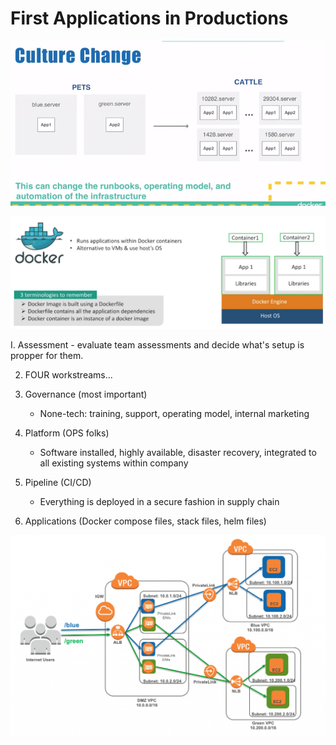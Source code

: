 # First Applications in Productions



![](../../../../../.gitbook/assets/image%20%28125%29.png)

![](../../../../../.gitbook/assets/image%20%28128%29.png)

I. Assessment - evaluate team assessments and decide what's setup is propper for them.

2. FOUR workstreams...

1. Governance \(most important\)
   * None-tech: training, support, operating model, internal marketing
2. Platform \(OPS folks\)
   * Software installed, highly available, disaster recovery, integrated to all existing systems within company
3. Pipeline \(CI/CD\)
   * Everything is deployed in a secure fashion in supply chain
4. Applications \(Docker compose files, stack files, helm files\)

![](../../../../../.gitbook/assets/image%20%2856%29.png)

